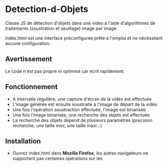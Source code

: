 # Detection-d-Objets
Classe JS de détection d'objets dans une video à l'aide d'algorithmes de traitements (soustration et seuillage) image par image.

index.html est une interface préconfigurée prête à l'emploi et ne nécéssitant aucune configuration.

## Avertissement
Le code n'est pas propre ni optimisé car écrit rapidement.

## Fonctionnement
* A intervalle régulière, une capture d'écran de la vidéo est effectuée
* L'image générée est ensuite soustraite à l'image de départ de la vidéo
* Une fois l'opération soustraction effectuée, l'image est binarisée
* Une fois l'image binarisée, une recherche des objets est effectuée
* La recherche des objets dépend de plusieurs paramètres (precision recherche, une taille mini, une taille maxi...)



## Installation
* Ouvrez index.html dans **Mozilla Firefox**, les autres navigateurs ne supportent pas certaines opérations sur les <canvas>
